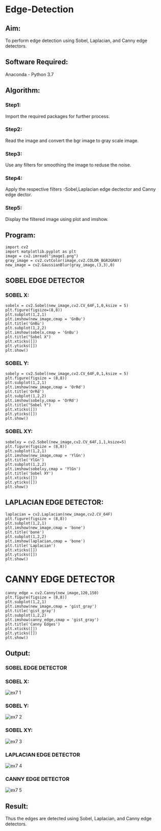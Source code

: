 # Edge-Detection
## Aim:
To perform edge detection using Sobel, Laplacian, and Canny edge detectors.

## Software Required:
Anaconda - Python 3.7

## Algorithm:
### Step1:
Import the required packages for further process.

### Step2:
Read the image and convert the bgr image to gray scale image.

### Step3:
Use any filters for smoothing the image to reduse the noise.

### Step4:
Apply the respective filters -Sobel,Laplacian edge dectector and Canny edge dector.

### Step5:
Display the filtered image using plot and imshow.
 
## Program:

```
import cv2
import matplotlib.pyplot as plt
image = cv2.imread("image1.png")
gray_image = cv2.cvtColor(image,cv2.COLOR_BGR2GRAY)
new_image = cv2.GaussianBlur(gray_image,(3,3),0)
```

## SOBEL EDGE DETECTOR
### SOBEL X:
```
sobelx = cv2.Sobel(new_image,cv2.CV_64F,1,0,ksize = 5)
plt.figure(figsize=(8,8))
plt.subplot(1,2,1)
plt.imshow(new_image,cmap = 'GnBu')
plt.title('GnBu')
plt.subplot(1,2,2)
plt.imshow(sobelx,cmap = 'GnBu')
plt.title("Sobel X")
plt.xticks([])
plt.yticks([])
plt.show()
```

### SOBEL Y:
```
sobely = cv2.Sobel(new_image,cv2.CV_64F,0,1,ksize = 5)
plt.figure(figsize = (8,8))
plt.subplot(1,2,1)
plt.imshow(new_image,cmap = 'OrRd')
plt.title('OrRd')
plt.subplot(1,2,2)
plt.imshow(sobely,cmap = 'OrRd')
plt.title("Sobel Y")
plt.xticks([])
plt.yticks([])
plt.show()
```
### SOBEL XY:
```
sobelxy = cv2.Sobel(new_image,cv2.CV_64F,1,1,ksize=5)
plt.figure(figsize = (8,8))
plt.subplot(1,2,1)
plt.imshow(new_image,cmap = 'YlGn')
plt.title('YlGn')
plt.subplot(1,2,2)
plt.imshow(sobelxy,cmap = 'YlGn')
plt.title('Sobel XY')
plt.xticks([])
plt.yticks([])
plt.show()
```

## LAPLACIAN EDGE DETECTOR:
```
laplacian = cv2.Laplacian(new_image,cv2.CV_64F)
plt.figure(figsize = (8,8))
plt.subplot(1,2,1)
plt.imshow(new_image,cmap = 'bone')
plt.title('bone')
plt.subplot(1,2,2)
plt.imshow(laplacian,cmap = 'bone')
plt.title('Laplacian')
plt.xticks([])
plt.yticks([])
plt.show()
```

# CANNY EDGE DETECTOR
```
canny_edge = cv2.Canny(new_image,120,150)
plt.figure(figsize = (8,8))
plt.subplot(1,2,1)
plt.imshow(new_image,cmap = 'gist_gray')
plt.title('gist_gray')
plt.subplot(1,2,2)
plt.imshow(canny_edge,cmap = 'gist_gray')
plt.title('Canny Edges')
plt.xticks([])
plt.yticks([])
plt.show()
```

## Output:
### SOBEL EDGE DETECTOR
### SOBEL X:
![ex7 1](https://user-images.githubusercontent.com/93427923/168760491-e5150ca8-1989-4a1a-bdf2-8761f51b0d0d.png)

### SOBEL Y:
![ex7 2](https://user-images.githubusercontent.com/93427923/168760586-ce814c17-fecc-41a4-90db-07f5ff83eda0.png)

### SOBEL XY:
![ex7 3](https://user-images.githubusercontent.com/93427923/168760652-a32eb4fa-0e2b-4da5-a572-148cd2c97e3b.png)

### LAPLACIAN EDGE DETECTOR
![ex7 4](https://user-images.githubusercontent.com/93427923/168760758-3417c337-720a-454b-b9a1-610d4908a38b.png)

### CANNY EDGE DETECTOR
![ex7 5](https://user-images.githubusercontent.com/93427923/168760814-138cb95c-d74d-4905-b2cf-c3c4457145d2.png)

## Result:
Thus the edges are detected using Sobel, Laplacian, and Canny edge detectors.
